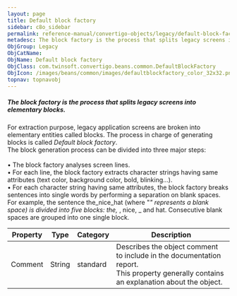 ```yaml
---
layout: page
title: Default block factory
sidebar: c8o_sidebar
permalink: reference-manual/convertigo-objects/legacy/default-block-factory/
metadesc: The block factory is the process that splits legacy screens into elementary blocks.   For extraction purpose, legacy application screens are broken in
ObjGroup: Legacy
ObjCatName: 
ObjName: Default block factory
ObjClass: com.twinsoft.convertigo.beans.common.DefaultBlockFactory
ObjIcon: /images/beans/common/images/defaultblockfactory_color_32x32.png
topnav: topnavobj
---
```

##### The block factory is the process that splits legacy screens into elementary blocks. 

For extraction purpose, legacy application screens are broken into elementary entities called <span class="computer">blocks</span>. The process in charge of generating blocks is called <i>Default block factory</i>. <br/>The block generation process can be divided into three major steps:<br/><br/>• The block factory analyses screen lines.<br/>• For each line, the block factory extracts character strings having same attributes (text color, background color, bold, blinking...).<br/>• For each character string having same attributes, the block factory breaks sentences into single words by performing a separation on blank spaces. For example, the sentence <span class="computer">the_nice_hat</span> (where "_" represents a blank space) is divided into five blocks: <span class="computer">the</span>, <span class="computer">_</span>, <span class="computer">nice</span>, <span class="computer">_</span> and <span class="computer">hat</span>. Consecutive blank spaces are grouped into one single block.<br/>

Property | Type | Category | Description
--- | --- | --- | ---
Comment | String | standard | Describes the object comment to include in the documentation report.<br/>This property generally contains an explanation about the object.

